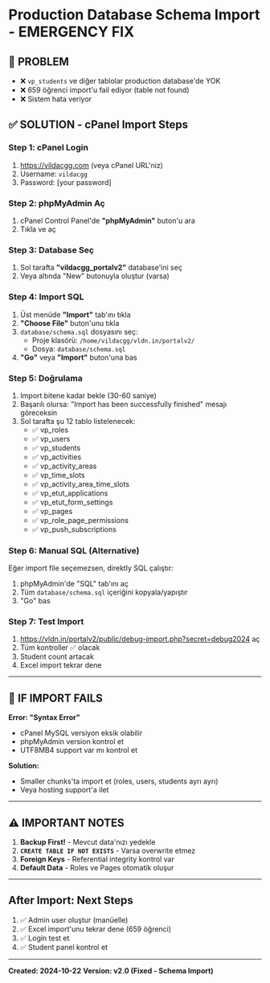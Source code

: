 # Production Database Schema Import - EMERGENCY FIX

## 🔴 PROBLEM
- ❌ `vp_students` ve diğer tablolar production database'de YOK
- ❌ 659 öğrenci import'u fail ediyor (table not found)
- ❌ Sistem hata veriyor

## ✅ SOLUTION - cPanel Import Steps

### Step 1: cPanel Login
1. https://vildacgg.com (veya cPanel URL'niz)
2. Username: `vildacgg`
3. Password: [your password]

### Step 2: phpMyAdmin Aç
1. cPanel Control Panel'de **"phpMyAdmin"** buton'u ara
2. Tıkla ve aç

### Step 3: Database Seç
1. Sol tarafta **"vildacgg_portalv2"** database'ini seç
2. Veya altında "New" butonuyla oluştur (varsa)

### Step 4: Import SQL
1. Üst menüde **"Import"** tab'ını tıkla
2. **"Choose File"** buton'unu tıkla
3. `database/schema.sql` dosyasını seç:
   - Proje klasörü: `/home/vildacgg/vldn.in/portalv2/`
   - Dosya: `database/schema.sql`
4. **"Go"** veya **"Import"** buton'una bas

### Step 5: Doğrulama
1. Import bitene kadar bekle (30-60 saniye)
2. Başarılı olursa: "Import has been successfully finished" mesajı göreceksin
3. Sol tarafta şu 12 tablo listelenecek:
   - ✅ vp_roles
   - ✅ vp_users
   - ✅ vp_students
   - ✅ vp_activities
   - ✅ vp_activity_areas
   - ✅ vp_time_slots
   - ✅ vp_activity_area_time_slots
   - ✅ vp_etut_applications
   - ✅ vp_etut_form_settings
   - ✅ vp_pages
   - ✅ vp_role_page_permissions
   - ✅ vp_push_subscriptions

### Step 6: Manual SQL (Alternative)
Eğer import file seçemezsen, direktly SQL çalıştır:

1. phpMyAdmin'de "SQL" tab'ını aç
2. Tüm `database/schema.sql` içeriğini kopyala/yapıştır
3. "Go" bas

### Step 7: Test Import
1. https://vldn.in/portalv2/public/debug-import.php?secret=debug2024 aç
2. Tüm kontroller ✅ olacak
3. Student count artacak
4. Excel import tekrar dene

---

## 🚨 IF IMPORT FAILS

**Error: "Syntax Error"**
- cPanel MySQL versiyon eksik olabilir
- phpMyAdmin version kontrol et
- UTF8MB4 support var mı kontrol et

**Solution:**
- Smaller chunks'ta import et (roles, users, students ayrı ayrı)
- Veya hosting support'a ilet

---

## ⚠️ IMPORTANT NOTES

1. **Backup First!** - Mevcut data'nızı yedekle
2. **`CREATE TABLE IF NOT EXISTS`** - Varsa overwrite etmez
3. **Foreign Keys** - Referential integrity kontrol var
4. **Default Data** - Roles ve Pages otomatik oluşur

---

## After Import: Next Steps

1. ✅ Admin user oluştur (manüelle)
2. ✅ Excel import'unu tekrar dene (659 öğrenci)
3. ✅ Login test et
4. ✅ Student panel kontrol et

---

**Created: 2024-10-22**
**Version: v2.0 (Fixed - Schema Import)**
